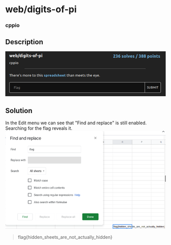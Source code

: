# web/digits-of-pi
### cppio

## Description

<kbd>![There's more to this spreadsheet than meets the eye.](https://github.com/T1nk3r3ll4/CTF-writeups/blob/main/HSCTF8/images/web-digits-of-pi-question.png)</kbd>

## Solution
In the Edit menu we can see that "Find and replace" is still enabled. Searching for the flag reveals it.
<kbd>![Solution: web/digits-of-pi](https://github.com/T1nk3r3ll4/CTF-writeups/blob/main/HSCTF8/images/web-digits-of-pi.png)</kbd>
  
> flag{hidden_sheets_are_not_actually_hidden}
